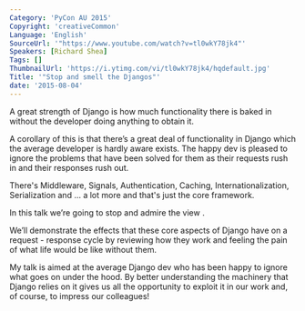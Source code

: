 ```yaml
---
Category: 'PyCon AU 2015'
Copyright: 'creativeCommon'
Language: 'English'
SourceUrl: '"https://www.youtube.com/watch?v=tl0wkY78jk4"'
Speakers: [Richard Shea]
Tags: []
ThumbnailUrl: 'https://i.ytimg.com/vi/tl0wkY78jk4/hqdefault.jpg'
Title: '"Stop and smell the Djangos"'
date: '2015-08-04'
---
```

A great strength of Django is how much functionality there is baked in without the developer doing anything to obtain it.

A corollary of this is that there’s a great deal of functionality in Django which the average developer is hardly aware exists. The happy dev is pleased to ignore the problems that have been solved for them as their requests rush in and their responses rush out.

There's Middleware, Signals, Authentication, Caching, Internationalization, Serialization and ... a lot more and that's just the core framework.

In this talk we’re going to stop and admire the view .

We’ll demonstrate the effects that these core aspects of Django have on a request - response cycle by reviewing how they work and feeling the pain of what life would be like without them.

My talk is aimed at the average Django dev who has been happy to ignore what goes on under the hood. By better understanding the machinery that Django relies on it gives us all the opportunity to exploit it in our work and, of course, to impress our colleagues!